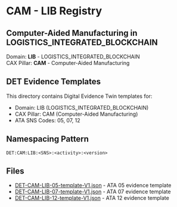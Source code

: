 # CAM - LIB Registry

## Computer-Aided Manufacturing in LOGISTICS_INTEGRATED_BLOCKCHAIN

Domain: **LIB** - LOGISTICS_INTEGRATED_BLOCKCHAIN  
CAX Pillar: **CAM** - Computer-Aided Manufacturing

## DET Evidence Templates

This directory contains Digital Evidence Twin templates for:
- Domain: LIB (LOGISTICS_INTEGRATED_BLOCKCHAIN)
- CAX Pillar: CAM (Computer-Aided Manufacturing)
- ATA SNS Codes: 05, 07, 12

## Namespacing Pattern
```
DET:CAM:LIB:<SNS>:<activity>:<version>
```

## Files
- [DET-CAM-LIB-05-template-V1.json](DET-CAM-LIB-05-template-V1.json) - ATA 05 evidence template
- [DET-CAM-LIB-07-template-V1.json](DET-CAM-LIB-07-template-V1.json) - ATA 07 evidence template
- [DET-CAM-LIB-12-template-V1.json](DET-CAM-LIB-12-template-V1.json) - ATA 12 evidence template
